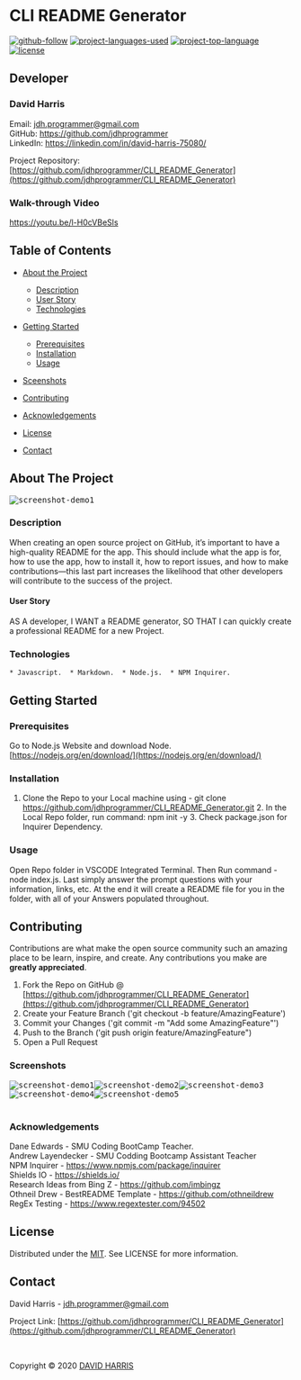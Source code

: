 # CLI README Generator

[![github-follow](https://img.shields.io/github/followers/jdhprogrammer?label=Follow&logoColor=purple&style=social)](https://github.com/jdhprogrammer) [![project-languages-used](https://img.shields.io/github/languages/count/jdhprogrammer/CLI_README_Generator?color=important)](https://github.com/jdhprogrammer/CLI_README_Generator) [![project-top-language](https://img.shields.io/github/languages/top/jdhprogrammer/CLI_README_Generator?color=blueviolet)](https://github.com/jdhprogrammer/CLI_README_Generator) [![license](https://img.shields.io/badge/License-mit-brightgreen.svg)](https://choosealicense.com/licenses/mit/)

## Developer
### David Harris

Email: jdh.programmer@gmail.com  
GitHub: https://github.com/jdhprogrammer  
LinkedIn: https://linkedin.com/in/david-harris-75080/  

Project Repository: [https://github.com/jdhprogrammer/CLI_README_Generator](https://github.com/jdhprogrammer/CLI_README_Generator)  

### Walk-through Video

https://youtu.be/l-H0cVBeSls

## Table of Contents

* [About the Project](#about-the-project)
  * [Description](#description)
  * [User Story](#user-story)
  * [Technologies](#technologies)

* [Getting Started](#getting-started)
  * [Prerequisites](#prerequisites)
  * [Installation](#installation)
  * [Usage](#usage)

* [Sceenshots](#screenshots)
* [Contributing](#contributing)
* [Acknowledgements](#acknowledgements)
* [License](#license)
* [Contact](#contact)

## About The Project
  
<kbd>![screenshot-demo1](./Assets/Screenshots/CLI_README_GEN.jpeg)</kbd>

### Description

When creating an open source project on GitHub, it’s important to have a high-quality README for the app. This should include what the app is for, how to use the app, how to install it, how to report issues, and how to make contributions—this last part increases the likelihood that other developers will contribute to the success of the project.

#### User Story

AS A developer, I WANT a README generator, SO THAT I can quickly create a professional README for a new Project.


### Technologies

```
* Javascript.  * Markdown.  * Node.js.  * NPM Inquirer.  
```


## Getting Started

### Prerequisites

Go to Node.js Website and download Node. [https://nodejs.org/en/download/](https://nodejs.org/en/download/)

        
### Installation

1. Clone the Repo to your Local machine using - git clone https://github.com/jdhprogrammer/CLI_README_Generator.git  2. In the Local Repo folder, run command: npm init -y  3. Check package.json for Inquirer Dependency.
  
### Usage
  
Open Repo folder in VSCODE Integrated Terminal. Then Run command - node index.js. Last simply answer the prompt questions with your information, links, etc. At the end it will create a README file for you in the folder, with all of your Answers populated throughout.
  
  

## Contributing

Contributions are what make the open source community such an amazing place to be learn, inspire, and create. 
Any contributions you make are **greatly appreciated**.

1. Fork the Repo on GitHub @ [https://github.com/jdhprogrammer/CLI_README_Generator](https://github.com/jdhprogrammer/CLI_README_Generator) 
2. Create your Feature Branch ('git checkout -b feature/AmazingFeature')
3. Commit your Changes ('git commit -m "Add some AmazingFeature"')
4. Push to the Branch ('git push origin feature/AmazingFeature")
5. Open a Pull Request  
  
### Screenshots

<kbd>![screenshot-demo1](./Assets/Screenshots/CLI_README_GEN.jpeg)</kbd><kbd>![screenshot-demo2](./Assets/Screenshots/CLI_README_Prompts.jpeg)</kbd><kbd>![screenshot-demo3](./Assets/Screenshots/Inquirer_PromtUser.jpeg)</kbd><kbd>![screenshot-demo4](./Assets/Screenshots/Markdown_string_interpolation.jpeg)</kbd><kbd>![screenshot-demo5](./Assets/Screenshots/Write_Template_toFile.jpeg) </kbd>
<br>
<br>
  
  
### Acknowledgements

Dane Edwards - SMU Coding BootCamp Teacher.<br>Andrew Layendecker - SMU Codding Bootcamp Assistant Teacher<br>NPM Inquirer - https://www.npmjs.com/package/inquirer<br>Shields IO - https://shields.io/<br>Research Ideas from Bing Z - https://github.com/imbingz<br>Othneil Drew - BestREADME Template - https://github.com/othneildrew<br>RegEx Testing - https://www.regextester.com/94502<br>
  

## License

Distributed under the [MIT](https://choosealicense.com/licenses/mit/). See LICENSE for more information.
  

## Contact

David Harris - jdh.programmer@gmail.com

Project Link: [https://github.com/jdhprogrammer/CLI_README_Generator](https://github.com/jdhprogrammer/CLI_README_Generator)

<br>

Copyright © 2020 [DAVID HARRIS](https://github.com/jdhprogrammer)
  

  